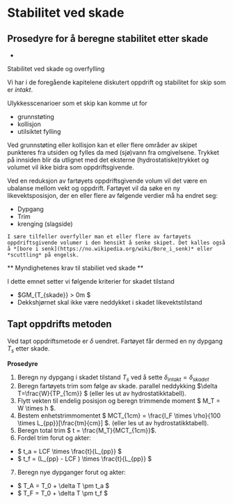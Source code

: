 

# Stabilitet ved skade 
## Prosedyre for å beregne stabilitet etter skade 

- 



Stabilitet ved skade og overfylling

Vi har i de foregående kapitelene diskutert oppdrift og stabilitet for skip som er _intakt_. 

Ulykkesscenarioer som et skip kan komme ut for

- grunnstøting
- kollisjon 
- utilsiktet fylling 

Ved grunnstøting eller kollisjon kan et eller flere områder av skipet punkteres fra utsiden og fylles da med (sjø)vann fra omgivelsene. Trykket på innsiden blir da utlignet med det eksterne (hydrostatiske)trykket og volumet vil ikke bidra som oppdriftsgivende.  

Ved en reduksjon av fartøyets oppdriftsgivende volum vil det være en ubalanse mellom vekt og oppdrift. Fartøyet vil da søke en ny likevektsposisjon, der en eller flere av følgende verdier må ha endret seg: 

- Dypgang
- Trim 
- krenging (slagside)

```{note}
I sære tilfeller overfyller man et eller flere av fartøyets oppdriftsgivende volumer i den hensikt å senke skipet. Det kalles også å *[bore i senk](https://no.wikipedia.org/wiki/Bore_i_senk)* eller *scuttling* på engelsk. 
```


** Myndighetenes krav til stabiliet ved skade **

I dette emnet setter vi følgende kriterier for skadet tilstand

- $GM_{T_{skade}} > 0m $ 
- Dekkshjørnet skal ikke være neddykket i skadet likevektstilstand 

## Tapt oppdrifts metoden 

Ved tapt oppdriftsmetode er $\delta$ uendret. Fartøyet får dermed en ny dypgang $T_s$ etter skade.

__Prosedyre__

1. Beregn ny dypgang i skadet tilstand $T_s$ ved å sette $\delta_{intakt} = \delta_{skadet}$ 
2. Beregn fartøyets trim som følge av skade. parallel neddykking $\delta T=\frac{W}{TP_{1cm}} $ (eller les ut av hydrostatikktabell).
3. Flytt vekten til endelig posisjon og beregn trimmende moment $ M_T = W \times h $.
4. Bestem enhetstrimmomentet $ MCT_{1cm} = \frac{I_F \times \rho}{100 \times L_{pp}}[\frac{tm}{cm}] $. (eller les ut av hydrostatikktabell).
5. Beregn total trim $ t = \frac{M_T}{MCT_{1cm}}$. 
6. Fordel trim forut og akter:
 - $ t_a = LCF \times \frac{t}{L_{pp}} $
 - $ t_f = (L_{pp} - LCF ) \times \frac{t}{L_{pp}} $
7. Beregn nye dypganger forut og akter:
 - $ T_A = T_0 + \delta T \pm t_a $
 - $ T_F = T_0 + \delta T \pm t_f $


